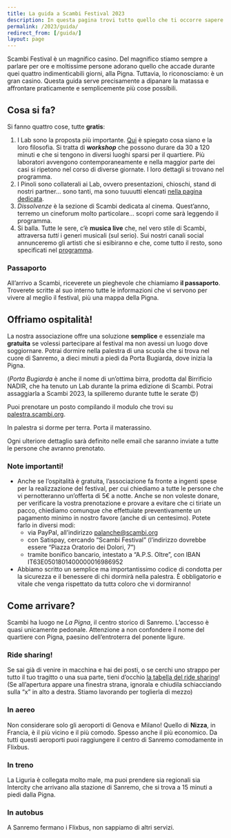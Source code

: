 ```yaml
---
title: La guida a Scambi Festival 2023
description: In questa pagina trovi tutto quello che ti occorre sapere per partecipare alla terza edizione di Scambi Festival!
permalink: /2023/guida/
redirect_from: [/guida/]
layout: page
---
```


Scambi Festival è un magnifico casino. Del magnifico stiamo sempre a parlare per ore e moltissime persone adorano quello che accade durante quei quattro indimenticabili giorni, alla Pigna. Tuttavia, lo riconosciamo: è un gran casino. Questa guida serve precisamente a dipanare la matassa e affrontare praticamente e semplicemente più cose possibili.

## Cosa si fa?

Si fanno quattro cose, tutte **gratis**:

1. I Lab sono la proposta più importante. [Qui](/lab) è spiegato cosa siano e la loro filosofia. Si tratta di ***workshop*** che possono durare da 30 a 120 minuti e che si tengono in diversi luoghi sparsi per il quartiere. Più laboratori avvengono contemporaneamente e nella maggior parte dei casi si ripetono nel corso di diverse giornate. I loro dettagli si trovano nel programma.
2. I Pinoli sono collaterali ai Lab, ovvero presentazioni, chioschi, stand di nostri partner… sono tanti, ma sono tuuuutti elencati [nella pagina dedicata](https://scambi.org/pinoli).
3. *Dissolvenze* è la sezione di Scambi dedicata al cinema. Quest’anno, terremo un cineforum molto particolare… scopri come sarà leggendo il programma.
4. Si balla. Tutte le sere, c’è **musica live** che, nel vero stile di Scambi, attraversa *tutti* i generi musicali (sul serio). Sui nostri canali social annunceremo gli artisti che si esibiranno e che, come tutto il resto, sono specificati nel [programma](https://scambi.org/programma).

### Passaporto

All’arrivo a Scambi, riceverete un pieghevole che chiamiamo **il passaporto**. Troverete scritte al suo interno tutte le informazioni che vi servono per vivere al meglio il festival, più una mappa della Pigna.

## Offriamo ospitalità!

La nostra associazione offre una soluzione **semplice** e essenziale ma **gratuita** se volessi partecipare al festival ma non avessi un luogo dove soggiornare. Potrai dormire nella palestra di una scuola che si trova nel cuore di Sanremo, a dieci minuti a piedi da Porta Bugiarda, dove inizia la Pigna.

(*Porta Bugiarda* è anche il nome di un’ottima birra, prodotta dal Birrificio NADIR, che ha tenuto un Lab durante la prima edizione di Scambi. Potrai assaggiarla a Scambi 2023, la spilleremo durante tutte le serate 😍)

Puoi prenotare un posto compilando il modulo che trovi su [palestra.scambi.org](https://palestra.scambi.org 'Ospitalità a Scambi Festival 2023').

In palestra si dorme per terra. Porta il materassino.

Ogni ulteriore dettaglio sarà definito nelle email che saranno inviate a tutte le persone che avranno prenotato.

### Note importanti!

- Anche se l’ospitalità è gratuita, l’associazione fa fronte a ingenti spese per la realizzazione del festival, per cui chiediamo a tutte le persone che vi pernotteranno un’offerta di 5€ a notte. Anche se non voleste donare, per verificare la vostra prenotazione e provare a evitare che ci tiriate un pacco, chiediamo comunque che effettuiate preventivamente un pagamento minimo in nostro favore (anche di un centesimo). Potete farlo in diversi modi: 
  - via PayPal, all’indirizzo palanche@scambi.org
  - con Satispay, cercando “Scambi Festival” (l’indirizzo dovrebbe essere “Piazza Oratorio dei Dolori, 7”)
  - tramite bonifico bancario, intestato a “A.P.S. Oltre”, con IBAN IT63E0501801400000016986952
- Abbiamo scritto un semplice ma importantissimo codice di condotta per la sicurezza e il benessere di chi dormirà nella palestra. È obbligatorio e vitale che venga rispettato da tuttɜ coloro che vi dormiranno!

## Come arrivare?

Scambi ha luogo ne *La Pigna*, il centro storico di Sanremo. L’accesso è quasi unicamente pedonale. Attenzione a non confondere il nome del quartiere con Pigna, paesino dell’entroterra del ponente ligure.

### Ride sharing!

Se sai già di venire in macchina e hai dei posti, o se cerchi uno strappo per tutto il tuo tragitto o una sua parte, tieni d’occhio [la tabella del ride sharing](https://nuvola.scambi.org/s/QWoqXbCLGM7a6Z9 '2023 Scambi ride sharing')! (Se all’apertura appare una finestra strana, ignorala e chiudila schiacciando sulla “x” in alto a destra. Stiamo lavorando per toglierla di mezzo)

### In aereo

Non considerare solo gli aeroporti di Genova e Milano! Quello di **Nizza**, in Francia, è il più vicino e il più comodo. Spesso anche il più economico. Da tutti questi aeroporti puoi raggiungere il centro di Sanremo comodamente in Flixbus.

### In treno

La Liguria è collegata molto male, ma puoi prendere sia regionali sia Intercity che arrivano alla stazione di Sanremo, che si trova a 15 minuti a piedi dalla Pigna.

### In autobus

A Sanremo fermano i Flixbus, non sappiamo di altri servizi.
